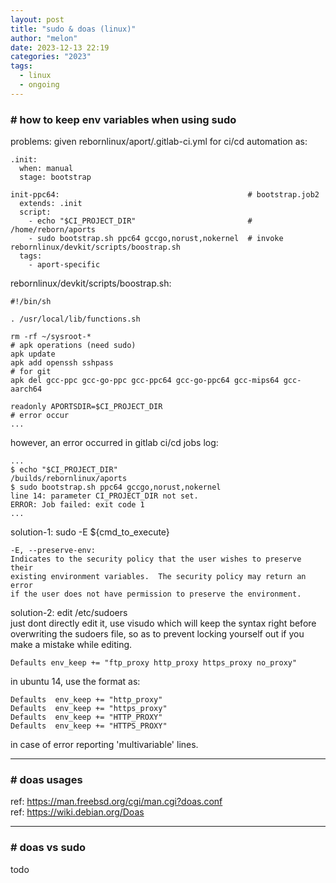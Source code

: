 ```yaml
---
layout: post
title: "sudo & doas (linux)"
author: "melon"
date: 2023-12-13 22:19
categories: "2023"
tags:
  - linux
  - ongoing
---
```


### # how to keep env variables when using sudo
problems: given rebornlinux/aport/.gitlab-ci.yml for ci/cd automation as:
```text
.init:
  when: manual
  stage: bootstrap

init-ppc64:                                          # bootstrap.job2
  extends: .init
  script:
    - echo "$CI_PROJECT_DIR"                         # /home/reborn/aports
    - sudo bootstrap.sh ppc64 gccgo,norust,nokernel  # invoke rebornlinux/devkit/scripts/boostrap.sh
  tags:
    - aport-specific
```

rebornlinux/devkit/scripts/boostrap.sh:
```text
#!/bin/sh

. /usr/local/lib/functions.sh

rm -rf ~/sysroot-*                                                        # apk operations (need sudo)
apk update
apk add openssh sshpass                                                   # for git
apk del gcc-ppc gcc-go-ppc gcc-ppc64 gcc-go-ppc64 gcc-mips64 gcc-aarch64

readonly APORTSDIR=$CI_PROJECT_DIR                                        # error occur
...
```

however, an error occurred in gitlab ci/cd jobs log:
```text
...
$ echo "$CI_PROJECT_DIR"
/builds/rebornlinux/aports
$ sudo bootstrap.sh ppc64 gccgo,norust,nokernel
line 14: parameter CI_PROJECT_DIR not set.
ERROR: Job failed: exit code 1
...
```

solution-1: sudo -E ${cmd_to_execute}
```text
-E, --preserve-env:
Indicates to the security policy that the user wishes to preserve their
existing environment variables.  The security policy may return an error
if the user does not have permission to preserve the environment.
```

solution-2: edit /etc/sudoers  
just dont directly edit it, use visudo which will keep the syntax right before overwriting
the sudoers file, so as to prevent locking yourself out if you make a mistake while editing.
```text
Defaults env_keep += "ftp_proxy http_proxy https_proxy no_proxy"
```

in ubuntu 14, use the format as:
```text
Defaults  env_keep += "http_proxy"
Defaults  env_keep += "https_proxy"
Defaults  env_keep += "HTTP_PROXY"
Defaults  env_keep += "HTTPS_PROXY"
```
in case of error reporting 'multivariable' lines.

<hr>

### # doas usages
ref: https://man.freebsd.org/cgi/man.cgi?doas.conf  
ref: https://wiki.debian.org/Doas

<hr>

### # doas vs sudo
todo

